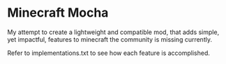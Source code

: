 # Minecraft Mocha

My attempt to create a lightweight and compatible mod, that adds simple, yet impactful, features to minecraft the community is missing currently.

Refer to implementations.txt to see how each feature is accomplished.